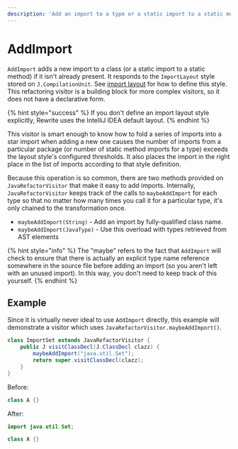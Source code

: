 ```yaml
---
description: 'Add an import to a type or a static import to a static method, if necessary.'
---
```


# AddImport

`AddImport` adds a new import to a class \(or a static import to a static method\) if it isn't already present. It responds to the `ImportLayout` style stored on `J.CompilationUnit`. See [import layout](../parsing-java-code.md#import-layout-style) for how to define this style. This refactoring visitor is a building block for more complex visitors, so it does not have a declarative form.

{% hint style="success" %}
If you don't define an import layout style explicitly, Rewrite uses the IntelliJ IDEA default layout.
{% endhint %}

This visitor is smart enough to know how to fold a series of imports into a star import when adding a new one causes the number of imports from a particular package \(or number of static method imports for a type\) exceeds the layout style's configured thresholds. It also places the import in the right place in the list of imports according to that style definition.

Because this operation is so common, there are two methods provided on `JavaRefactorVisitor` that make it easy to add imports. Internally, `JavaRefactorVisitor` keeps track of the calls to `maybeAddImport` for each type so that no matter how many times you call it for a particular type, it's only chained to the transformation once.

* `maybeAddImport(String)` - Add an import by fully-qualified class name. 
* `maybeAddImport(JavaType)` - Use this overload with types retrieved from AST elements

{% hint style="info" %}
The "maybe" refers to the fact that `AddImport` will check to ensure that there is actually an explicit type name reference somewhere in the source file before adding an import \(so you aren't left with an unused import\). In this way, you don't need to keep track of this yourself.
{% endhint %}

## Example

Since it is virtually never ideal to use `AddImport` directly, this example will demonstrate a visitor which uses `JavaRefactorVisitor.maybeAddImport()`.

```java
class ImportSet extends JavaRefactorVisitor {
    public J visitClassDecl(J.ClassDecl clazz) {
        maybeAddImport("java.util.Set");
        return super.visitClassDecl(clazz);
    }
}
```

Before:

```java
class A {}
```

After:

```java
import java.util.Set;

class A {}
```

